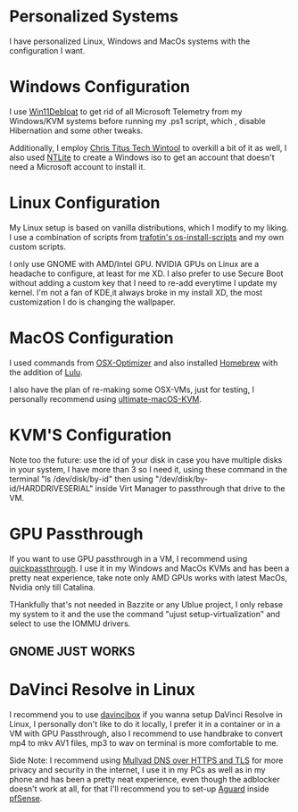 # Personalized Systems
I have personalized Linux, Windows and MacOs systems with the configuration I want.

# Windows Configuration
I use [Win11Debloat](https://github.com/Raphire/Win11Debloat) to get rid of all Microsoft Telemetry from my Windows/KVM systems before running my .ps1 script, which , disable Hibernation and some other tweaks.

Additionally, I employ [Chris Titus Tech Wintool](https://github.com/ChrisTitusTech/winutil) to overkill a bit of it as well, I also used [NTLite](https://www.ntlite.com/) to create a Windows iso to get an account that doesn't need a Microsoft account to install it.

# Linux Configuration
My Linux setup is based on vanilla distributions, which I modify to my liking. I use a combination of scripts from [trafotin's os-install-scripts](https://gitlab.com/trafotin/os-install-scripts) and my own custom scripts.

I only use GNOME with AMD/Intel GPU. NVIDIA GPUs on Linux are a headache to configure, at least for me XD. I also prefer to use Secure Boot without adding a custom key that I need to re-add everytime I update my kernel. I'm not a fan of KDE,it always broke in my install XD, the most customization I do is changing the wallpaper.

# MacOS Configuration
I used commands from [OSX-Optimizer](https://github.com/sickcodes/osx-optimizer) and also installed [Homebrew](https://brew.sh/) with the addition of [Lulu](https://github.com/objective-see/LuLu).

I also have the plan of re-making some OSX-VMs, just for testing, I personally recommend using [ultimate-macOS-KVM](https://github.com/Coopydood/ultimate-macOS-KVM).

# KVM'S Configuration
Note too the future: use the id of your disk in case you have multiple disks in your system, I have more than 3 so I need it, using these command in the terminal "ls /dev/disk/by-id" then using "/dev/disk/by-id/HARDDRIVESERIAL" inside Virt Manager to passthrough that drive to the VM.

# GPU Passthrough
If you want to use GPU passthrough in a VM, I recommend using [quickpassthrough](https://github.com/HikariKnight/quickpassthrough). I use it in my Windows and MacOs KVMs and has been a pretty neat experience, take note only AMD GPUs works with latest MacOs, Nvidia only till Catalina.

THankfully that's not needed in Bazzite or any Ublue project, I only rebase my system to it and the use the command "ujust setup-virtualization" and select to use the IOMMU drivers.

## GNOME JUST WORKS

# DaVinci Resolve in Linux
I recommend you to use [davincibox](https://github.com/zelikos/davincibox) if you wanna setup DaVinci Resolve in Linux, I personally don't like to do it locally, I prefer it in a container or in a VM with GPU Passthrough, also I recommend to use handbrake to convert mp4 to mkv AV1 files, mp3 to wav on terminal is more comfortable to me.


Side Note: I recommend using [Mullvad DNS over HTTPS and TLS](https://mullvad.net/en/help/dns-over-https-and-dns-over-tls) for more privacy and security in the internet, I use it in my PCs as well as in my phone and has been a pretty neat experience, even though the adblocker doesn't work at all, for that I'll recommend you to set-up [Aguard](https://adguard.com/en/welcome.html) inside [pfSense](https://www.pfsense.org/).
